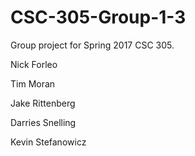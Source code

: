 # CSC-305-Group-1-3
Group project for Spring 2017 CSC 305.

Nick Forleo

Tim Moran

Jake Rittenberg

Darries Snelling

Kevin Stefanowicz
